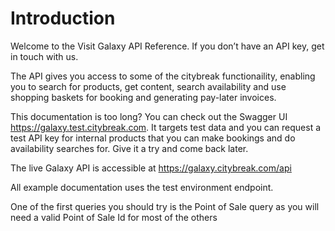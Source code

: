 # Introduction

Welcome to the Visit Galaxy API Reference. If you don’t have an API key, get in touch with us.

The API gives you access to some of the citybreak functionaility, enabling you to search for products, get content, search availability and use shopping baskets for booking and generating pay-later invoices. 

This documentation is too long? You can check out the Swagger UI <a href="https://galaxy.test.citybreak.com">https://galaxy.test.citybreak.com</a>. It targets test data and you can request a test API key for internal products that you can make bookings and do availability searches for. Give it a try and come back later.

The live Galaxy API is accessible at https://galaxy.citybreak.com/api

All example documentation uses the test environment endpoint.

<aside class="notice">One of the first queries you should try is the Point of Sale query as you will need a valid Point of Sale Id for most of the others<aside>

